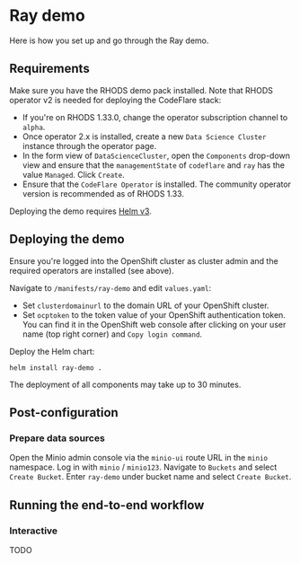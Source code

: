 # Ray demo

Here is how you set up and go through the Ray demo.

## Requirements

Make sure you have the RHODS demo pack installed. Note that RHODS operator v2 is needed for deploying the CodeFlare stack:
- If you're on RHODS 1.33.0, change the operator subscription channel to `alpha`.
- Once operator 2.x is installed, create a new `Data Science Cluster` instance through the operator page.
- In the form view of `DataScienceCluster`, open the `Components` drop-down view and ensure that the `managementState` of `codeflare` and `ray` has the value `Managed`. Click `Create`.
- Ensure that the `CodeFlare Operator` is installed. The community operator version is recommended as of RHODS 1.33.

Deploying the demo requires [Helm v3](https://helm.sh/docs/intro/install/).


## Deploying the demo

Ensure you're logged into the OpenShift cluster as cluster admin and the required operators are installed (see above).

Navigate to `/manifests/ray-demo` and edit `values.yaml`:
- Set `clusterdomainurl` to the domain URL of your OpenShift cluster.
- Set `ocptoken` to the token value of your OpenShift authentication token. You can find it in the OpenShift web console after clicking on your user name (top right corner) and `Copy login command`.

Deploy the Helm chart:

```
helm install ray-demo .
```

The deployment of all components may take up to 30 minutes.

## Post-configuration

### Prepare data sources

Open the Minio admin console via the `minio-ui` route URL in the `minio` namespace. Log in with `minio` / `minio123`. Navigate to `Buckets` and select `Create Bucket`. Enter `ray-demo` under bucket name and select `Create Bucket`.

## Running the end-to-end workflow

### Interactive 

TODO
